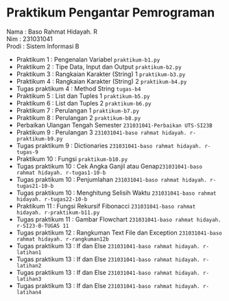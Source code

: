# Praktikum Pengantar Pemrograman

<div> Nama  : Baso Rahmat Hidayah. R </div>
<div> Nim   : 231031041 </div>
<div> Prodi : Sistem Informasi B </div>

* Praktikum 1 : Pengenalan Variabel `praktikum-b1.py`
* Praktikum 2 : Tipe Data, Input dan Output `praktikum-b2.py`
* Praktikum 3 : Rangkaian Karakter (String) 1 `praktikum-b3.py`
* Praktikum 4 : Rangkaian Karakter (String) 2 `praktikum-b4.py`
* Tugas praktikum 4 : Method String `tugas-b4`
* Praktikum 5 : List dan Tuples 1 `praktikum-b5.py`
* Praktikum 6 : List dan Tuples 2 `praktikum-b6.py`
* Praktikum 7 : Perulangan 1 `praktikum-b7.py`
* Praktikum 8 : Perulangan 2 `praktikum-b8.py`
* Perbaikan Ulangan Tengah Semester `231031041-Perbaikan UTS-SI23B`
* Praktikum 9 : Perulangan 3 `231031041-baso rahmat hidayah. r-praktikum-b9.py`
* Tugas praktikum 9 : Dictionaries `231031041-baso rahmat hidayah. r-tugas-9`
* Praktikum 10 : Fungsi `praktikum-b10.py`
* Tugas praktikum 10 : Cek Angka Ganjil atau Genap`231031041-baso rahmat hidayah. r-tugas1-10-b`
* Tugas praktikum 10 : Penjumlahan `231031041-baso rahmat hidayah. r-tugas21-10-b`
* Tugas praktikum 10 : Menghitung Selisih Waktu `231031041-baso rahmat hidayah. r-tugas22-10-b`
* Praktikum 11 : Fungsi Rekursif Fibonacci `231031041-baso rahmat hidayah. r-praktikum-b11.py`
* Tugas praktikum 11 : Gambar Flowchart `231031041-baso rahmat hidayah. r-SI23-B-TUGAS 11`
* Tugas praktikum 12 : Rangkuman Text File dan Exception `231031041-baso rahmat hidayah. r-rangkuman12b`
* Tugas praktikum 13 : If dan Else `231031041-baso rahmat hidayah. r-latihan1`
* Tugas praktikum 13 : If dan Else `231031041-baso rahmat hidayah. r-latihan2`
* Tugas praktikum 13 : If dan Else `231031041-baso rahmat hidayah. r-latihan3`
* Tugas praktikum 13 : If dan Else `231031041-baso rahmat hidayah. r-latihan4`

